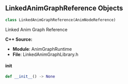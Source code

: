 ## LinkedAnimGraphReference Objects

```python
class LinkedAnimGraphReference(AnimNodeReference)
```

Linked Anim Graph Reference

**C++ Source:**

- **Module**: AnimGraphRuntime
- **File**: LinkedAnimGraphLibrary.h

<a id="unreal.LinkedAnimGraphReference.__init__"></a>

#### __init__

```python
def __init__() -> None
```

<a id="unreal.MirrorAnimNodeReference"></a>